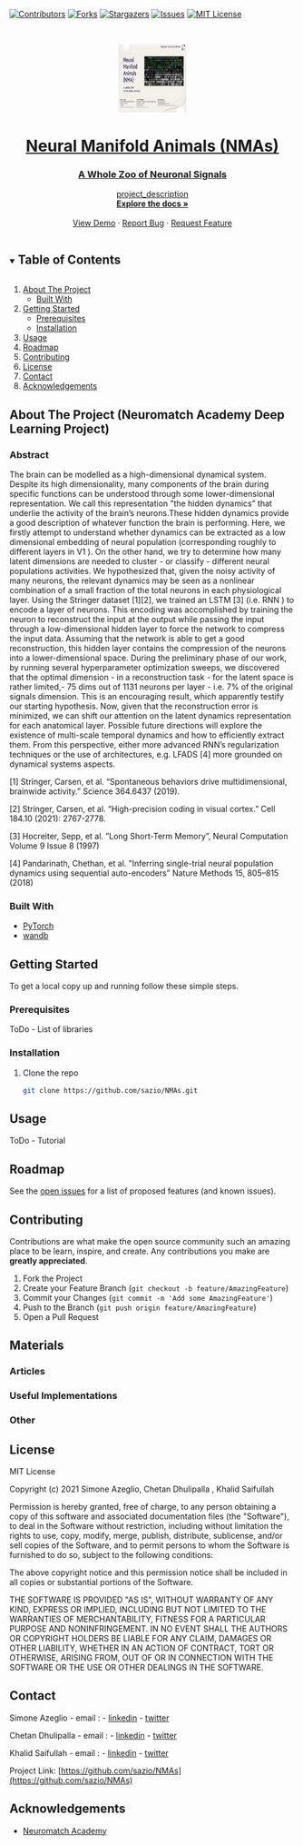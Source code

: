 
<!-- PROJECT SHIELDS -->
<!--
*** I'm using markdown "reference style" links for readability.
*** Reference links are enclosed in brackets [ ] instead of parentheses ( ).
*** See the bottom of this document for the declaration of the reference variables
*** for contributors-url, forks-url, etc. This is an optional, concise syntax you may use.
*** https://www.markdownguide.org/basic-syntax/#reference-style-links
# NMAs
Neural Manifold Animals - NMA Deep Learning Project 
-->
[![Contributors][contributors-shield]][contributors-url]
[![Forks][forks-shield]][forks-url]
[![Stargazers][stars-shield]][stars-url]
[![Issues][issues-shield]](https://github.com/sazio/NMAs/issues)
[![MIT License][license-shield]](https://github.com/sazio/NMAs/blob/main/License.md)



<!-- PROJECT LOGO -->
<br />
<p align="center">
    <a href="https://github.com/sazio/NMAs">
    <img src="images/logo.png" alt="Logo" width="120" height="120">
   
  <h1 align="center">Neural Manifold Animals (NMAs)</h1>
  <h3 align="center">A Whole Zoo of Neuronal Signals</h3>

  <p align="center">
    project_description
    <br />
    <a href="https://github.com/sazio/NMAs"><strong>Explore the docs »</strong></a>
    <br />
    <br />
    <a href="https://github.com/sazio/NMAs">View Demo</a>
    ·
    <a href="https://github.com/sazio/NMAs">Report Bug</a>
    ·
    <a href="https://github.com/sazio/NMAs">Request Feature</a>
  </p>
</p>



<!-- TABLE OF CONTENTS -->
<details open="open">
  <summary><h2 style="display: inline-block">Table of Contents</h2></summary>
  <ol>
    <li>
      <a href="#about-the-project">About The Project</a>
      <ul>
        <li><a href="#built-with">Built With</a></li>
      </ul>
    </li>
    <li>
      <a href="#getting-started">Getting Started</a>
      <ul>
        <li><a href="#prerequisites">Prerequisites</a></li>
        <li><a href="#installation">Installation</a></li>
      </ul>
    </li>
    <li><a href="#usage">Usage</a></li>
    <li><a href="#roadmap">Roadmap</a></li>
    <li><a href="#contributing">Contributing</a></li>
    <li><a href="#license">License</a></li>
    <li><a href="#contact">Contact</a></li>
    <li><a href="#acknowledgements">Acknowledgements</a></li>
  </ol>
</details>



<!-- ABOUT THE PROJECT -->
## About The Project (Neuromatch Academy Deep Learning Project) 
### Abstract
 
The brain can be modelled as a high-dimensional dynamical system. Despite its high dimensionality, many components of the brain during specific functions can be understood through some lower-dimensional representation. We call this representation ”the hidden dynamics” that underlie the activity of the brain’s neurons.These hidden dynamics provide a good description of whatever function the brain is performing. Here, we firstly attempt to understand whether dynamics can be extracted as a low dimensional embedding of neural population (corresponding roughly to different layers in V1 ). On the other hand, we try to determine how many latent dimensions are needed to cluster - or classify - different neural populations activities. We hypothesized that, given the noisy activity of many neurons, the relevant dynamics may be seen as a nonlinear combination of a small fraction of the total neurons in each physiological layer. Using the Stringer dataset [1][2], we trained an LSTM [3] (i.e. RNN ) to encode a layer of neurons. This encoding was accomplished by training the neuron to reconstruct the input at the output while passing the input through a low-dimensional hidden layer to force the network to compress the input data. Assuming that the network is able to get a good reconstruction, this hidden layer contains the compression of the neurons into a lower-dimensional space. During the preliminary phase of our work, by running several hyperparameter optimization sweeps, we discovered that the optimal dimension - in a reconstruction task - for the latent space is rather limited,- 75 dims out of 1131 neurons per layer - i.e. 7% of the original signals dimension. This is an encouraging result, which apparently testify our starting hypothesis. Now, given that the reconstruction error is minimized, we can shift our attention on the latent dynamics representation for each anatomical layer. Possible future directions will explore the existence of multi-scale temporal dynamics and how to efficiently extract them. From this perspective, either more advanced RNN’s regularization techniques or the use of architectures, e.g. LFADS [4] more grounded on dynamical systems aspects.

 
[1] Stringer,  Carsen,  et  al.   “Spontaneous  behaviors  drive  multidimensional,  brainwide  activity.”  Science 364.6437 (2019).

[2] Stringer, Carsen, et al.  “High-precision coding in visual cortex.” Cell 184.10 (2021): 2767-2778.

[3] Hocreiter, Sepp, et al. ”Long Short-Term Memory”, Neural Computation Volume 9 Issue 8 (1997)

[4] Pandarinath,  Chethan,  et  al.   ”Inferring  single-trial  neural  population  dynamics  using  sequential  auto-encoders” Nature Methods 15, 805–815 (2018)

### Built With

* [PyTorch](https://pytorch.org/)
* [wandb](https://wandb.ai/)



<!-- GETTING STARTED -->
## Getting Started

To get a local copy up and running follow these simple steps.

### Prerequisites

ToDo - List of libraries

### Installation

1. Clone the repo
   ```sh
   git clone https://github.com/sazio/NMAs.git
   ```

<!-- USAGE EXAMPLES -->
## Usage

ToDo - Tutorial 



<!-- ROADMAP -->
## Roadmap

See the [open issues](https://github.com/sazio/NMAs/issues) for a list of proposed features (and known issues).



<!-- CONTRIBUTING -->
## Contributing

Contributions are what make the open source community such an amazing place to be learn, inspire, and create. Any contributions you make are **greatly appreciated**.

1. Fork the Project
2. Create your Feature Branch (`git checkout -b feature/AmazingFeature`)
3. Commit your Changes (`git commit -m 'Add some AmazingFeature'`)
4. Push to the Branch (`git push origin feature/AmazingFeature`)
5. Open a Pull Request

## Materials

### Articles


### Useful Implementations

### Other



<!-- LICENSE -->
## License

MIT License

Copyright (c) 2021 Simone Azeglio, Chetan Dhulipalla , Khalid Saifullah

Permission is hereby granted, free of charge, to any person obtaining a copy of this software and associated documentation files (the "Software"), to deal in the Software without restriction, including without limitation the rights to use, copy, modify, merge, publish, distribute, sublicense, and/or sell copies of the Software, and to permit persons to whom the Software is furnished to do so, subject to the following conditions:

The above copyright notice and this permission notice shall be included in all copies or substantial portions of the Software.

THE SOFTWARE IS PROVIDED "AS IS", WITHOUT WARRANTY OF ANY KIND, EXPRESS OR IMPLIED, INCLUDING BUT NOT LIMITED TO THE WARRANTIES OF MERCHANTABILITY, FITNESS FOR A PARTICULAR PURPOSE AND NONINFRINGEMENT. IN NO EVENT SHALL THE AUTHORS OR COPYRIGHT HOLDERS BE LIABLE FOR ANY CLAIM, DAMAGES OR OTHER LIABILITY, WHETHER IN AN ACTION OF CONTRACT, TORT OR OTHERWISE, ARISING FROM, OUT OF OR IN CONNECTION WITH THE SOFTWARE OR THE USE OR OTHER DEALINGS IN THE SOFTWARE.


<!-- CONTACT -->
## Contact

Simone Azeglio - email : []() - [linkedin]() - [twitter]()

Chetan Dhulipalla - email : []() - [linkedin]() - [twitter]()

Khalid Saifullah - email : []() - [linkedin]() - [twitter]()


Project Link: [https://github.com/sazio/NMAs](https://github.com/sazio/NMAs)



<!-- ACKNOWLEDGEMENTS -->
## Acknowledgements


* [Neuromatch Academy](https://academy.neuromatch.io/)




<!-- MARKDOWN LINKS & IMAGES -->
<!-- https://www.markdownguide.org/basic-syntax/#reference-style-links -->
[contributors-shield]: https://img.shields.io/github/contributors/sazio/NMAs.svg?style=for-the-badge
[contributors-url]: https://github.com/sazio/NMAs/graphs/contributors
[forks-shield]: https://img.shields.io/github/forks/sazio/NMAs.svg?style=for-the-badge
[forks-url]: https://github.com/sazio/NMAs/network/members
[stars-shield]: https://img.shields.io/github/stars/sazio/NMAs.svg?style=for-the-badge
[stars-url]: https://github.com/sazio/NMAs/stargazers
[issues-shield]: https://img.shields.io/github/issues/sazio/NMAs.svg?style=for-the-badge
[issues-url]: https://github.com/sazio/NMAs/issues
[license-shield]: https://img.shields.io/github/license/sazio/NMAs.svg?style=for-the-badge
[license-url]: https://github.com/sazio/NMAs/blob/main/LICENSE.md


